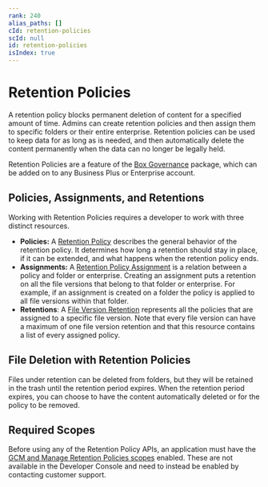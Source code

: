 ```yaml
---
rank: 240
alias_paths: []
cId: retention-policies
scId: null
id: retention-policies
isIndex: true
---
```


# Retention Policies

A retention policy blocks permanent deletion of content for a specified amount
of time. Admins can create retention policies and then assign them to
specific folders or their entire enterprise. Retention policies can be used to
keep data for as long as is needed, and then automatically delete the content
permanently when the data can no longer be legally held.

<Message>

Retention Policies are a feature of the [Box Governance][governance] package,
which   can be added on to any Business Plus or Enterprise account.

</Message>

## Policies, Assignments, and Retentions

Working with Retention Policies requires a developer to work with three
distinct resources.

* **Policies:**  A [Retention Policy][policy] describes the general behavior
  of the retention policy. It determines how long a retention should stay in
  place, if it can be extended, and what happens when the retention policy ends.
* **Assignments:** A [Retention Policy Assignment][assignment] is a relation
  between a policy and folder or enterprise. Creating an assignment puts a
  retention on all the file versions that belong to that folder or enterprise.
  For example, if an assignment is created on a folder the policy is applied to
  all file versions within that folder.
* **Retentions**: A [File Version Retention][retention] represents all the
  policies that are assigned to a specific file version. Note that every file
  version can have a maximum of one file version retention and that this
  resource contains a list of every assigned policy.

## File Deletion with Retention Policies

Files under retention can be deleted from folders, but they will be retained in
the trash until the retention period expires. When the retention period expires,
you can choose to have the content automatically deleted or for the policy to be
removed.

## Required Scopes

Before using any of the Retention Policy APIs, an application must have the [GCM
and Manage Retention Policies scopes][scopes] enabled. These are not available
in the Developer Console and need to instead be enabled by contacting customer
support.

[scopes]: g://api-calls/permissions-and-errors/scopes
[policy]: r://retention_policy
[assignment]: r://retention_policy_assignment
[retention]: r://file_version_retention
[governance]: https://www.box.com/security/governance-and-compliance
